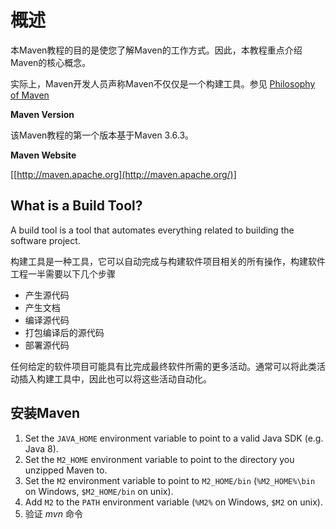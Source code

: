 # 概述

本Maven教程的目的是使您了解Maven的工作方式。因此，本教程重点介绍Maven的核心概念。

实际上，Maven开发人员声称Maven不仅仅是一个构建工具。参见 [Philosophy of Maven](http://maven.apache.org/background/philosophy-of-maven.html)

**Maven Version**

该Maven教程的第一个版本基于Maven 3.6.3。

**Maven Website**

[[http://maven.apache.org](http://maven.apache.org/)]



## What is a Build Tool?

A build tool is a tool that automates everything related to building the software project. 

构建工具是一种工具，它可以自动完成与构建软件项目相关的所有操作，构建软件工程一半需要以下几个步骤

- 产生源代码
- 产生文档
- 编译源代码
- 打包编译后的源代码
- 部署源代码

任何给定的软件项目可能具有比完成最终软件所需的更多活动。通常可以将此类活动插入构建工具中，因此也可以将这些活动自动化。

## 安装Maven

1. Set the `JAVA_HOME` environment variable to point to a valid Java SDK (e.g. Java 8).
2. Set the `M2_HOME` environment variable to point to the directory you unzipped Maven to.
3. Set the `M2` environment variable to point to `M2_HOME/bin` (`%M2_HOME%\bin` on Windows, `$M2_HOME/bin` on unix).
4. Add `M2` to the `PATH` environment variable (`%M2%` on Windows, `$M2` on unix).
5. 验证 *mvn* 命令





